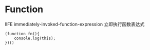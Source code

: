 # Function

IIFE  immediately-invoked-function-expression
立即执行函数表达式

```
(function fn(){
	console.log(this);
})()
```


